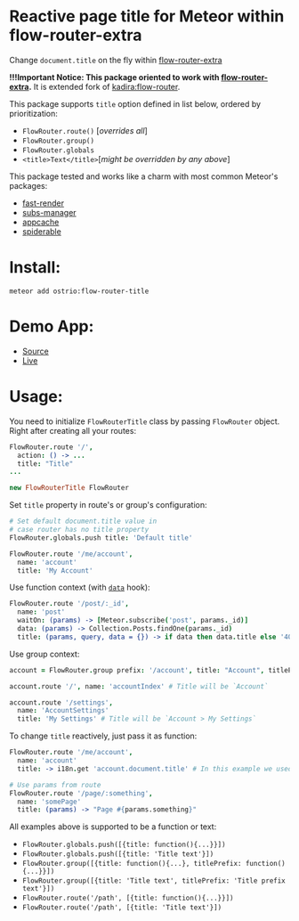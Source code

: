 Reactive page title for Meteor within flow-router-extra
========
Change `document.title` on the fly within [flow-router-extra](https://github.com/VeliovGroup/flow-router)

__!!!Important Notice: This package oriented to work with [flow-router-extra](https://github.com/VeliovGroup/flow-router).__ It is extended fork of [kadira:flow-router](https://github.com/kadirahq/flow-router).

This package supports `title` option defined in list below, ordered by prioritization:
 - `FlowRouter.route()` [*overrides all*]
 - `FlowRouter.group()`
 - `FlowRouter.globals`
 - `<title>Text</title>`[*might be overridden by any above*]

This package tested and works like a charm with most common Meteor's packages:
 - [fast-render](https://github.com/kadirahq/fast-render)
 - [subs-manager](https://github.com/kadirahq/subs-manager)
 - [appcache](https://github.com/meteor/meteor/wiki/AppCache)
 - [spiderable](https://github.com/jazeee/jazeee-meteor-spiderable)

Install:
========
```shell
meteor add ostrio:flow-router-title
```

Demo App:
========
 - [Source](https://github.com/VeliovGroup/Meteor-flow-router-title/tree/master/demo)
 - [Live](http://flow-router-title.meteor.com)

Usage:
========
You need to initialize `FlowRouterTitle` class by passing `FlowRouter` object. Right after creating all your routes:
```coffeescript
FlowRouter.route '/', 
  action: () -> ...
  title: "Title"
...

new FlowRouterTitle FlowRouter
```

Set `title` property in route's or group's configuration:
```coffeescript
# Set default document.title value in 
# case router has no title property
FlowRouter.globals.push title: 'Default title'

FlowRouter.route '/me/account',
  name: 'account'
  title: 'My Account'
```

Use function context (with [`data`](https://github.com/VeliovGroup/flow-router#data-hook) hook):
```coffeescript
FlowRouter.route '/post/:_id',
  name: 'post'
  waitOn: (params) -> [Meteor.subscribe('post', params._id)]
  data: (params) -> Collection.Posts.findOne(params._id)
  title: (params, query, data = {}) -> if data then data.title else '404: Page not found'
```

Use group context:
```coffeescript
account = FlowRouter.group prefix: '/account', title: "Account", titlePrefix: 'Account > '

account.route '/', name: 'accountIndex' # Title will be `Account`

account.route '/settings',
  name: 'AccountSettings'
  title: 'My Settings' # Title will be `Account > My Settings`
```

To change `title` reactively, just pass it as function:
```coffeescript
FlowRouter.route '/me/account',
  name: 'account'
  title: -> i18n.get 'account.document.title' # In this example we used `ostrio:i18n` package

# Use params from route
FlowRouter.route '/page/:something',
  name: 'somePage'
  title: (params) -> "Page #{params.something}"
```

All examples above is supported to be a function or text:
 - `FlowRouter.globals.push([{title: function(){...}}])`
 - `FlowRouter.globals.push([{title: 'Title text'}])`
 - `FlowRouter.group([{title: function(){...}, titlePrefix: function(){...}}])`
 - `FlowRouter.group([{title: 'Title text', titlePrefix: 'Title prefix text'}])`
 - `FlowRouter.route('/path', [{title: function(){...}}])`
 - `FlowRouter.route('/path', [{title: 'Title text'}])`
